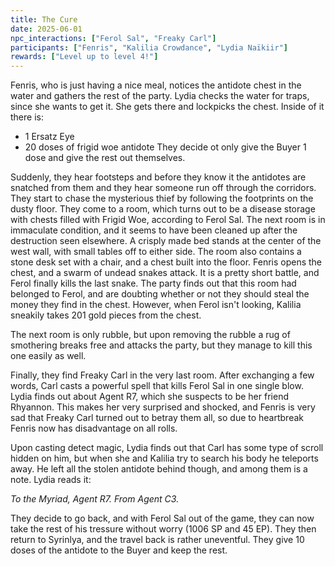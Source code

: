 ```yaml
---
title: The Cure
date: 2025-06-01
npc_interactions: ["Ferol Sal", "Freaky Carl"]
participants: ["Fenris", "Kalilia Crowdance", "Lydia Naïkiir"]
rewards: ["Level up to level 4!"]
---
```

Fenris, who is just having a nice meal, notices the antidote chest in the water and gathers the rest of the party. Lydia checks the water for traps, since she wants to get it. She gets there and lockpicks the chest. Inside of it there is:
- 1 Ersatz Eye
- 20 doses of frigid woe antidote
They decide ot only give the Buyer 1 dose and give the rest out themselves.

Suddenly, they hear footsteps and before they know it the antidotes are snatched from them and they hear someone run off through the corridors. They start to chase the mysterious thief by following the footprints on the dusty floor. They come to a room, which turns out to be a disease storage with chests filled with Frigid Woe, according to Ferol Sal. The next room is in immaculate condition, and it seems to have been cleaned up after the destruction seen elsewhere. A crisply made bed stands at the center of the west wall, with small tables off to either side. The room also contains a stone desk set with a chair, and a chest built into the floor. Fenris opens the chest, and a swarm of undead snakes attack. It is a pretty short battle, and Ferol finally kills the last snake. The party finds out that this room had belonged to Ferol, and are doubting whether or not they should steal the money they find in the chest. However, when Ferol isn't looking, Kalilia sneakily takes 201 gold pieces from the chest.

The next room is only rubble, but upon removing the rubble a rug of smothering breaks free and attacks the party, but they manage to kill this one easily as well.

Finally, they find Freaky Carl in the very last room. After exchanging a few words, Carl casts a powerful spell that kills Ferol Sal in one single blow. Lydia finds out about Agent R7, which she suspects to be her friend Rhyannon. This makes her very surprised and shocked, and Fenris is very sad that Freaky Carl turned out to betray them all, so due to heartbreak Fenris now has disadvantage on all rolls.

Upon casting detect magic, Lydia finds out that Carl has some type of scroll hidden on him, but when she and Kalilia try to search his body he teleports away. He left all the stolen antidote behind though, and among them is a note. Lydia reads it:

*To the Myriad, Agent R7. From Agent C3.*

They decide to go back, and with Ferol Sal out of the game, they can now take the rest of his tressure without worry (1006 SP and 45 EP). They then return to Syrinlya, and the travel back is rather uneventful. They give 10 doses of the antidote to the Buyer and keep the rest.